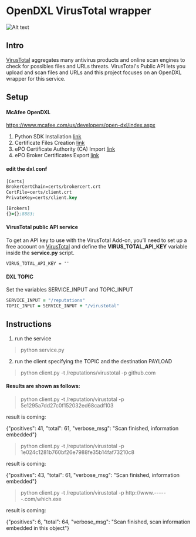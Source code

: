 # OpenDXL VirusTotal wrapper 

![Alt text](https://cloud.githubusercontent.com/assets/24607076/24904967/31668bd0-1eaa-11e7-84c7-717d9803a16c.png "Structure")

## Intro
[VirusTotal](https://www.virustotal.com) aggregates many antivirus products and online scan engines to check for possibles files and URLs threats.
VirusTotal's Public API lets you upload and scan files and URLs and this project focuses on an OpenDXL wrapper for this service.

## Setup

#### McAfee OpenDXL

https://www.mcafee.com/us/developers/open-dxl/index.aspx

1. Python SDK Installation [link](https://opendxl.github.io/opendxl-client-python/pydoc/installation.html)
2. Certificate Files Creation [link](https://opendxl.github.io/opendxl-client-python/pydoc/certcreation.html)
3. ePO Certificate Authority (CA) Import [link](https://opendxl.github.io/opendxl-client-python/pydoc/epocaimport.html)
4. ePO Broker Certificates Export  [link](https://opendxl.github.io/opendxl-client-python/pydoc/epobrokercertsexport.html)

#### edit the dxl.conf
```clj
[Certs]
BrokerCertChain=certs/brokercert.crt
CertFile=certs/client.crt
PrivateKey=certs/client.key

[Brokers]
{}={};8883;
```
#### VirusTotal public API service

To get an API key to use with the VirusTotal Add-on, you’ll need to set up a free account on [VirusTotal](https://www.virustotal.com) and define the **VIRUS_TOTAL_API_KEY** variable inside the **service.py** script.

```
VIRUS_TOTAL_API_KEY = ''
```
#### DXL TOPIC
Set the variables SERVICE_INPUT and TOPIC_INPUT
```clj
SERVICE_INPUT = "/reputations"
TOPIC_INPUT = SERVICE_INPUT + "/virustotal"
```
  
## Instructions
 
1.  run the service
 
>python service.py


2.  run the client specifying the TOPIC and the destination PAYLOAD

>python client.py -t /reputations/virustotal -p github.com

#### Results are shown as follows:

>python client.py -t /reputation/virustotal -p 5e1295a7dd27c0f152032ed68cadf103

result is coming:

{"positives": 41, "total": 61, "verbose_msg": "Scan finished, information embedded"}

>python client.py -t /reputation/virustotal -p 1e024c1281b760bf26e7988fe35b14faf73210c8

result is coming:

{"positives": 43, "total": 61, "verbose_msg": "Scan finished, information embedded"}

>python client.py -t /reputation/virustotal -p http://www.------.com/which.exe

result is coming:

{"positives": 6, "total": 64, "verbose_msg": "Scan finished, scan information embedded in this object"}


